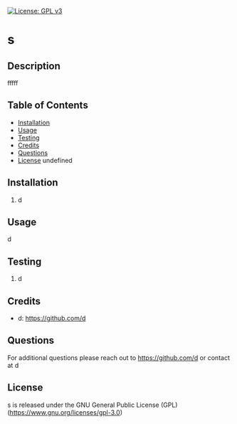 
[![License: GPL v3](https://img.shields.io/badge/License-GPLv3-blue.svg)](https://www.gnu.org/licenses/gpl-3.0)
# s

## Description 

fffff


## Table of Contents 

* [Installation](#installation)
* [Usage](#usage)
* [Testing](#testing)
* [Credits](#credits)
* [Questions](#Questions)
* [License](#license)
undefined


## Installation

1. d


## Usage 

d


## Testing
1. d


## Credits

* d: https://github.com/d


## Questions

For additional questions please reach out to  https://github.com/d or contact at d

## License

s is released under the GNU General Public License (GPL) (https://www.gnu.org/licenses/gpl-3.0)



